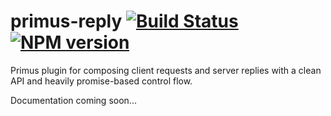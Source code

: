 # primus-reply [![Build Status](https://travis-ci.org/valet-io/primus-reply.png?branch=master)](https://travis-ci.org/valet-io/primus-reply) [![NPM version](https://badge.fury.io/js/primus-reply.png)](http://badge.fury.io/js/primus-reply)

Primus plugin for composing client requests and server replies with a clean API and heavily promise-based control flow. 

Documentation coming soon...